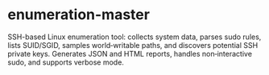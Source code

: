 # enumeration-master
SSH-based Linux enumeration tool: collects system data, parses sudo rules, lists SUID/SGID, samples world‑writable paths, and discovers potential SSH private keys. Generates JSON and HTML reports, handles non‑interactive sudo, and supports verbose mode.
